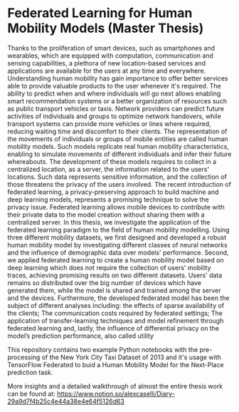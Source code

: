 # Federated Learning for Human Mobility Models (Master Thesis)
Thanks to the proliferation of smart devices, such as smartphones and wearables, which are equipped with computation, communication and sensing capabilities, a plethora of new location-based services and applications are available for the users at any time and everywhere. Understanding human mobility has gain importance to offer better services able to provide valuable products to the user whenever it's required. The ability to predict when and where individuals will go next allows enabling smart recommendation systems or a better organization of resources such as public transport vehicles or taxis. Network providers can predict future activities of individuals and groups to optimize network handovers, while transport systems can provide more vehicles or lines where required, reducing waiting time and discomfort to their clients.   The representation of the movements of individuals or groups of mobile entities are called human mobility models. Such models replicate real human mobility characteristics, enabling to simulate movements of different individuals and infer their future whereabouts.  The development of these models requires to collect in a centralized location, as a server, the information related to the users' locations.  Such data represents sensitive information, and the collection of those threatens the privacy of the users involved. The recent introduction of federated learning, a privacy-preserving approach to build machine and deep learning models, represents a promising technique to solve the privacy issue. Federated learning allows mobile devices to contribute with their private data to the model creation without sharing them with a centralized server. In this thesis, we investigate the application of the federated learning paradigm to the field of human mobility modelling.  Using three different mobility datasets, we first designed and developed a robust human mobility model by investigating different classes of neural networks and the influence of demographic data over models' performance. Second, we applied federated learning to create a human mobility model based on deep learning which does not require the collection of users' mobility traces, achieving promising results on two different datasets. Users' data remains so distributed over the big number of devices which have generated them, while the model is shared and trained among the server and the devices.  Furthermore, the developed federated model has been the subject of different analyses including: the effects of sparse availability of the clients; The communication costs required by federated settings; The application of transfer-learning techniques and model refinement through federated learning and, lastly, the influence of differential privacy on the model’s prediction performance, also called utility


This repository contains two example Python notebooks with the pre-processing of the New York City Taxi Dataset of 2013 and it's usage with TensorFlow Federated to buid a Human Mobility Model for the Next-Place prediction task.

More insights and a detailed walkthrough of almost the entire thesis work can be found at: https://www.notion.so/alexcaselli/Diary-29a9d7f4b25c4e44a38e4e64f5126d63
